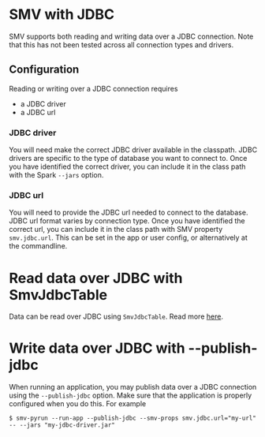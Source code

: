 # SMV with JDBC

SMV supports both reading and writing data over a JDBC connection. Note that this has not been tested across all connection types and drivers.

## Configuration

Reading or writing over a JDBC connection requires
- a JDBC driver
- a JDBC url

### JDBC driver

You will need make the correct JDBC driver available in the classpath. JDBC drivers are specific to the type of database you want to connect to. Once you have identified the correct driver, you can include it in the class path with the Spark `--jars` option.

### JDBC url

You will need to provide the JDBC url needed to connect to the database. JDBC url format varies by connection type. Once you have identified the correct url, you can include it in the class path with SMV property `smv.jdbc.url`. This can be set in the app or user config, or alternatively at the commandline.

# Read data over JDBC with SmvJdbcTable

Data can be read over JDBC using `SmvJdbcTable`. Read more [here](smv_input.md#jdbc-inputs).

# Write data over JDBC with --publish-jdbc

When running an application, you may publish data over a JDBC connection using the `--publish-jdbc` option. Make sure that the application is properly configured when you do this. For example
```shell
$ smv-pyrun --run-app --publish-jdbc --smv-props smv.jdbc.url="my-url" -- --jars "my-jdbc-driver.jar"
```
